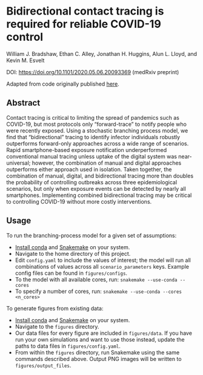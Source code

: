 # Bidirectional contact tracing is required for reliable COVID-19 control

William J. Bradshaw, Ethan C. Alley, Jonathan H. Huggins, Alun L. Lloyd, and Kevin M. Esvelt

DOI: https://doi.org/10.1101/2020.05.06.20093369 (medRxiv preprint)

Adapted from code originally published [here](https://github.com/cmmid/ringbp). 
 
## Abstract 

Contact tracing is critical to limiting the spread of pandemics such as COVID-19, but most protocols only “forward-trace” to notify people who were recently exposed. Using a stochastic branching process model, we find that “bidirectional” tracing to identify infector individuals robustly outperforms forward-only approaches across a wide range of scenarios. Rapid smartphone-based exposure notification underperformed conventional manual tracing unless uptake of the digital system was near-universal; however, the combination of manual and digital approaches outperforms either approach used in isolation. Taken together, the combination of manual, digital, and bidirectional tracing more than doubles the probability of controlling outbreaks across three epidemiological scenarios, but only when exposure events can be detected by nearly all smartphones. Implementing combined bidirectional tracing may be critical to controlling COVID-19 without more costly interventions.

## Usage

To run the branching-process model for a given set of assumptions:

- [Install conda](https://docs.conda.io/projects/conda/en/latest/user-guide/install/) and [Snakemake](https://snakemake.readthedocs.io/en/stable/getting_started/installation.html) on your system.
- Navigate to the home directory of this project.
- Edit `config.yaml` to include the values of interest; the model will run all combinations of values across all `scenario_parameters` keys. Example config files can be found in `figures/configs`.
- To the model with all available cores, run:
```snakemake --use-conda --cores```
- To specify a number of cores, run:
```snakemake --use-conda --cores <n_cores>```

To generate figures from existing data:

- [Install conda](https://docs.conda.io/projects/conda/en/latest/user-guide/install/) and [Snakemake](https://snakemake.readthedocs.io/en/stable/getting_started/installation.html) on your system.
- Navigate to the `figures` directory.
- Our data files for every figure are included in `figures/data`. If you have run your own simulations and want to use those instead, update the paths to data files in `figures/config.yaml`.
- From within the `figures` directory, run Snakemake using the same commands described above. Output PNG images will be written to `figures/output_files`.
